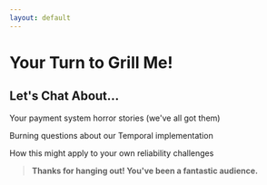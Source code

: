 ```yaml
---
layout: default
---
```


# Your Turn to Grill Me!

## Let's Chat About...

Your payment system horror stories (we've all got them)

Burning questions about our Temporal implementation

How this might apply to your own reliability challenges

> **Thanks for hanging out! You've been a fantastic audience.**

<!--
**Speaker Notes - Q&A Session:**

- Start with summary (1 minute):
  * "Before we dive into your questions, let me quickly summarize the key takeaways from today's talk:"
  * "First, distributed systems are incredibly challenging - especially in financial services where every transaction must be reliable and traceable."
  * "Second, choosing the right tools matters. Temporal didn't just solve technical problems; it transformed how we approach system design."
  * "Third, the business impact has been substantial: 94% reduction in payment-related incidents, 52% faster processing times, and significantly improved customer satisfaction."
  * "Finally, there's tremendous opportunity in fintech infrastructure, especially in Canada where businesses need more reliable financial tools."

- Transition to Q&A (15 seconds):
  * "Now, I'd love to hear from you! Questions about our Temporal implementation, payment systems in general, or how this might apply to your own challenges?"
  * [Pause and make eye contact with the audience, showing you're genuinely interested in their questions]

- If questions are slow to start (30 seconds):
  * "To get us started, I often get asked about..." [Choose one of the prepared questions below]
  * "I'm also curious - how many of you have experience with background job systems like Sidekiq or Resque?" [Show of hands]
  * "And how many have encountered the kinds of partial failure scenarios I described today?" [Show of hands]

- Common Questions and Prepared Answers:

  * Q: "How does Temporal compare to AWS Step Functions?"
    A: "Great question! Step Functions are excellent for AWS-native workflows, but Temporal offers three key advantages: language-native development in Ruby, superior local testing capabilities, and vendor independence. The Ruby SDK is particularly well-designed, which was crucial for our team's productivity."

  * Q: "What about performance overhead compared to direct service calls?"
    A: "There is some overhead - each activity involves serialization and persistence. However, for complex workflows, Temporal is often faster end-to-end because better error handling prevents expensive recovery scenarios. In our payment flows, the reliability benefits far outweigh the milliseconds of added latency per step."

  * Q: "How do you handle secrets and sensitive data in workflows?"
    A: "This is critical - workflow histories are persisted forever, so we NEVER put secrets or PII in workflow state. Instead, we use token IDs or references that point to secure data in our services. For example, we'll pass a 'payment_token' through the workflow that our services can exchange for the actual payment details when needed."

  * Q: "Is Temporal overkill for simpler applications?"
    A: "Absolutely! If you're building straightforward CRUD apps with occasional background jobs, stick with Sidekiq. Temporal shines when you have multi-step business processes that need strong coordination guarantees. I'd say it's worth considering when the cost of failure is high or when you're dealing with long-running, stateful processes."

  * Q: "What's the learning curve like for developers?"
    A: "It's real but manageable. The hardest conceptual shift is from job-based thinking to workflow-based thinking. Most developers get comfortable with basic workflows in 1-2 weeks. Mastering advanced patterns like saga compensation or workflow versioning takes longer - maybe 1-2 months of consistent work. The good news is that the code itself is just Ruby - there's no new syntax to learn."

  * Q: "What about local development and testing?"
    A: "This is where Temporal really shines! We use Docker Compose to spin up a local Temporal server for development. The SDK includes test helpers that let you unit test workflow logic without a server. For integration tests, we have a test cluster that runs real workflows but accelerates time - a 3-day workflow completes in seconds during testing."

- Open Discussion Prompts:
  * "I'd love to hear about your experiences with payment processing or distributed systems challenges."
  * "Has anyone here tried Temporal or similar workflow orchestration tools? What was your experience?"
  * "What's the most painful distributed systems issue you've encountered in production?"

- Final Call to Action (30 seconds):
  * "If you're intrigued by what you've heard today, I encourage you to try Temporal this week with a simple workflow. The documentation and getting started guides are excellent."
  * "If you're interested in fintech challenges, Loop is always looking for talented engineers who care about building reliable systems. Feel free to grab me after the talk or email the address from the previous slide."
  * "And if you just want to discuss workflow orchestration or distributed systems reliability, I'm always up for that conversation - online or over coffee."

- Closing thanks (15 seconds):
  * "Thank you so much for your attention and engagement today. And thanks to the Ruby meetup organizers for having me. Let's keep the conversation going!"
  * [Make sure to stay available after the talk for one-on-one questions]

- Time target: 10-15 minutes for entire Q&A session, depending on audience engagement
-->